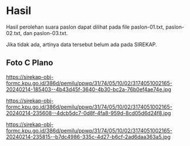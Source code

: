 # Hasil

Hasil perolehan suara paslon dapat dilihat pada file paslon-01.txt, paslon-02.txt, dan paslon-03.txt.

Jika tidak ada, artinya data tersebut belum ada pada SIREKAP.

## Foto C Plano

https://sirekap-obj-formc.kpu.go.id/386d/pemilu/ppwp/31/74/05/10/02/3174051002165-20240214-185403--4b43d45f-3640-4b30-bc2a-76b0ef4ae74e.jpg

https://sirekap-obj-formc.kpu.go.id/386d/pemilu/ppwp/31/74/05/10/02/3174051002165-20240214-235608--4dcb5dc7-0d8f-4fa8-959d-8cd05d6d24f8.jpg

https://sirekap-obj-formc.kpu.go.id/386d/pemilu/ppwp/31/74/05/10/02/3174051002165-20240214-235815--b7dc4986-335c-4d27-b6cf-2ad6daa363a5.jpg
